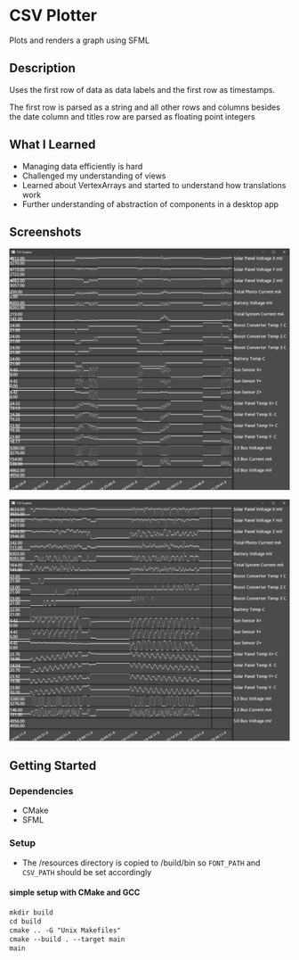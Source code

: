# CSV Plotter
Plots and renders a graph using SFML

## Description
Uses the first row of data as data labels and the first row as timestamps.

The first row is parsed as a string and all other rows and columns besides the date column and titles row are parsed as floating point integers

## What I Learned

- Managing data efficiently is hard
- Challenged my understanding of views
- Learned about VertexArrays and started to understand how translations work
- Further understanding of abstraction of components in a desktop app

## Screenshots

![view of 2999 data points * 20 graphs](/images/csv_plotter.png)

![detailed view of 400 data points * 20 graphs](/images/csv_plotter_detail.png)

## Getting Started

### Dependencies
- CMake
- SFML

### Setup
- The /resources directory is copied to /build/bin so `FONT_PATH` and `CSV_PATH` should be set accordingly
#### simple setup with CMake and GCC

```
mkdir build
cd build
cmake .. -G "Unix Makefiles"
cmake --build . --target main
main
```